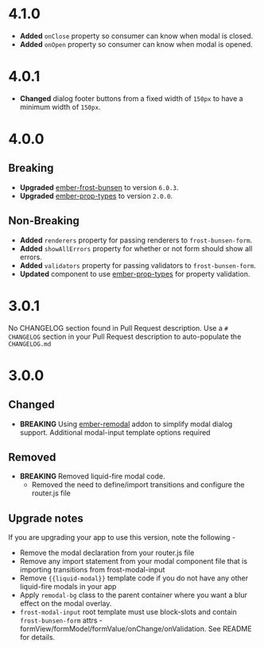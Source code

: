 # 4.1.0

* **Added** `onClose` property so consumer can know when modal is closed.
* **Added** `onOpen` property so consumer can know when modal is opened.

# 4.0.1

* **Changed** dialog footer buttons from a fixed width of `150px` to have a minimum width of `150px`.

# 4.0.0

## Breaking

* **Upgraded** [ember-frost-bunsen](https://github.com/ciena-frost/ember-frost-bunsen) to version `6.0.3`.
* **Upgraded** [ember-prop-types](https://github.com/ciena-blueplanet/ember-prop-types) to version `2.0.0`.

## Non-Breaking

* **Added** `renderers` property for passing renderers to `frost-bunsen-form`.
* **Added** `showAllErrors` property for whether or not form should show all errors.
* **Added** `validators` property for passing validators to `frost-bunsen-form`.
* **Updated** component to use [ember-prop-types](https://github.com/ciena-blueplanet/ember-prop-types) for property validation.

# 3.0.1
No CHANGELOG section found in Pull Request description.
Use a `# CHANGELOG` section in your Pull Request description to auto-populate the `CHANGELOG.md`

# 3.0.0
## Changed
- **BREAKING** Using [ember-remodal](http://sethbrasile.github.io/ember-remodal/) addon to simplify modal dialog support. Additional modal-input template options required

## Removed
- **BREAKING** Removed liquid-fire modal code.
  - Removed the need to define/import transitions and configure the router.js file

## Upgrade notes
If you are upgrading your app to use this version, note the following -
- Remove the modal declaration from your router.js file
- Remove any import statement from your modal component file that is importing transitions from frost-modal-input
- Remove `{{liquid-modal}}` template code if you do not have any other liquid-fire modals in your app
- Apply `remodal-bg` class to the parent container where you want a blur effect on the modal overlay.
- `frost-modal-input` root template must use block-slots and contain `frost-bunsen-form` attrs - formView/formModel/formValue/onChange/onValidation. See README for details.
